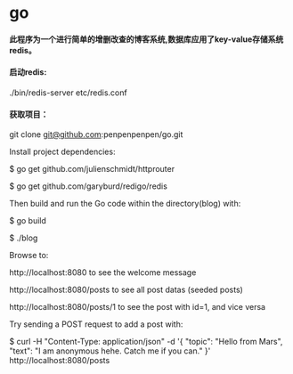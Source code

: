 # go

#### 此程序为一个进行简单的增删改查的博客系统,数据库应用了key-value存储系统redis。

#### 启动redis:

./bin/redis-server etc/redis.conf

#### 获取项目：

git clone git@github.com:penpenpenpen/go.git

Install project dependencies:

$ go get github.com/julienschmidt/httprouter

$ go get github.com/garyburd/redigo/redis

Then build and run the Go code within the directory(blog) with:

$ go build 

$ ./blog

Browse to:

http://localhost:8080 to see the welcome message

http://localhost:8080/posts to see all post datas (seeded posts)

http://localhost:8080/posts/1 to see the post with id=1, and vice versa

Try sending a POST request to add a post with:

$ curl -H "Content-Type: application/json" -d '{
"topic": "Hello from Mars",
"text": "I am anonymous hehe. Catch me if you can." 
}' http://localhost:8080/posts


